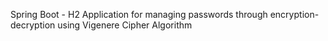Spring Boot - H2 Application for managing passwords through encryption-decryption using Vigenere Cipher Algorithm
